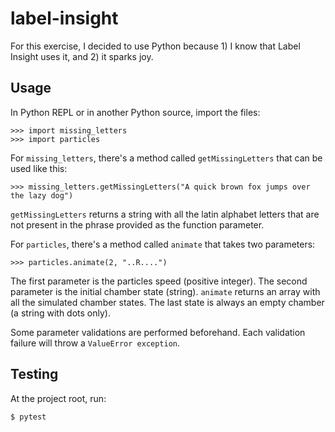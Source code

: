 # label-insight

For this exercise, I decided to use Python because 1) I know that Label Insight uses it, and 2) it sparks joy.

## Usage

In Python REPL or in another Python source, import the files:

    >>> import missing_letters
    >>> import particles

For `missing_letters`, there's a method called `getMissingLetters` that can be used like this:

    >>> missing_letters.getMissingLetters("A quick brown fox jumps over the lazy dog")

`getMissingLetters` returns a string with all the latin alphabet letters that are not present in the phrase provided as the function parameter.

For `particles`, there's a method called `animate` that takes two parameters:

    >>> particles.animate(2, "..R....")

The first parameter is the particles speed (positive integer). The second parameter is the initial chamber state (string). `animate` returns an array with all the simulated chamber states. The last state is always an empty chamber (a string with dots only).

Some parameter validations are performed beforehand. Each validation failure will throw a `ValueError exception`.

## Testing

At the project root, run:

    $ pytest
